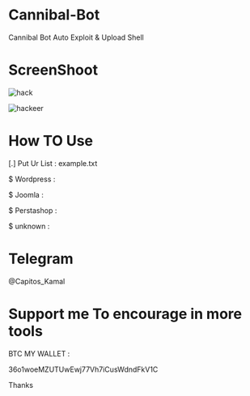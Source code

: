 # Cannibal-Bot

Cannibal Bot Auto Exploit &amp; Upload Shell

# ScreenShoot

![hack](https://user-images.githubusercontent.com/36074920/212546829-427be92e-d539-47e3-9348-218166bff605.png)


![hackeer](https://user-images.githubusercontent.com/36074920/212546831-555ba49f-e7a2-4158-a5de-b566ec9e39c2.png)

# How TO Use

[.] Put Ur List : example.txt

$ Wordpress : 

$ Joomla :

$ Perstashop :

$ unknown : 

# Telegram

@Capitos_Kamal


# Support me To encourage in more tools

BTC MY WALLET :

36o1woeMZUTUwEwj77Vh7iCusWdndFkV1C

Thanks
